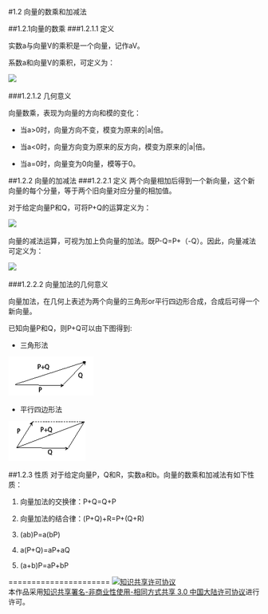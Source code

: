 #1.2 向量的数乘和加减法

##1.2.1向量的数乘
###1.2.1.1 定义

实数a与向量V的乘积是一个向量，记作aV。

系数a和向量V的乘积，可定义为：

<img src="http://www.forkosh.com/mathtex.cgi? {aV = \left\langle {a{V_1},a{V_2}, \cdots ,a{V_n}} \right\rangle} ">

###1.2.1.2 几何意义

向量数乘，表现为向量的方向和模的变化：

* 当a>0时，向量方向不变，模变为原来的|a|倍。

* 当a<0时，向量方向变为原来的反方向，模变为原来的|a|倍。

* 当a=0时，向量变为0向量，模等于0。 

##1.2.2 向量的加减法
###1.2.2.1 定义
两个向量相加后得到一个新向量，这个新向量的每个分量，等于两个旧向量对应分量的相加值。

对于给定向量P和Q，可将P+Q的运算定义为：

<img src="http://www.forkosh.com/mathtex.cgi? P + Q = \left\langle {{P_1} + {Q_1},{P_2} + {Q_2}, \cdots ,{P_n} + {Q_n}} \right\rangle ">

向量的减法运算，可视为加上负向量的加法。既P-Q=P+（-Q）。因此，向量减法可定义为：

<img src="http://www.forkosh.com/mathtex.cgi? P - Q = \left\langle {{P_1} - {Q_1},{P_2} - {Q_2}, \cdots ,{P_n} - {Q_n}} \right\rangle ">

###1.2.2.2 向量加法的几何意义

向量加法，在几何上表述为两个向量的三角形or平行四边形合成，合成后可得一个新向量。

已知向量P和Q，则P+Q可以由下图得到:

- 三角形法

![替代文本](pic/1-2-1.png "1-2-1.png")


- 平行四边形法

![替代文本](pic/1-2-2.png "1-2-2.png")

##1.2.3 性质
对于给定向量P，Q和R，实数a和b。向量的数乘和加减法有如下性质：

1. 向量加法的交换律：P+Q=Q+P

2. 向量加法的结合律：(P+Q)+R=P+(Q+R)

3. (ab)P=a(bP)

4. a(P+Q)=aP+aQ

5. (a+b)P=aP+bP

======================
<a rel="license" href="http://creativecommons.org/licenses/by-nc-sa/3.0/cn/"><img alt="知识共享许可协议" style="border-width:0" src="https://i.creativecommons.org/l/by-nc-sa/3.0/cn/88x31.png" /></a><br />本作品采用<a rel="license" href="http://creativecommons.org/licenses/by-nc-sa/3.0/cn/">知识共享署名-非商业性使用-相同方式共享 3.0 中国大陆许可协议</a>进行许可。
